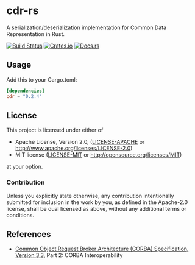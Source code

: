 # cdr-rs

A serialization/deserialization implementation for Common Data Representation in Rust.

[![Build Status](https://travis-ci.org/hrektts/cdr-rs.svg?branch=master)](https://travis-ci.org/hrektts/cdr-rs)
[![Crates.io](https://img.shields.io/crates/v/cdr.svg?maxAge=2592000)](https://crates.io/crates/cdr)
[![Docs.rs](https://docs.rs/cdr/badge.svg)](https://docs.rs/cdr)

## Usage

Add this to your Cargo.toml:

``` toml
[dependencies]
cdr = "0.2.4"
```

## License

This project is licensed under either of

 * Apache License, Version 2.0, ([LICENSE-APACHE](LICENSE-APACHE) or
   http://www.apache.org/licenses/LICENSE-2.0)
 * MIT license ([LICENSE-MIT](LICENSE-MIT) or
   http://opensource.org/licenses/MIT)

at your option.

### Contribution

Unless you explicitly state otherwise, any contribution intentionally submitted
for inclusion in the work by you, as defined in the Apache-2.0 license, shall be
dual licensed as above, without any additional terms or conditions.

## References

- [Common Object Request Broker Architecture (CORBA) Specification, Version 3.3](http://www.omg.org/spec/CORBA/3.3/), Part 2: CORBA Interoperability
